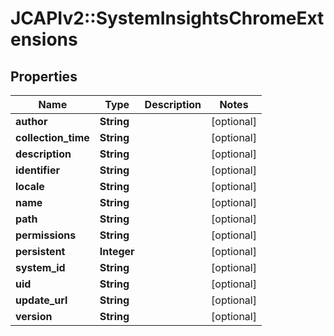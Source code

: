 # JCAPIv2::SystemInsightsChromeExtensions

## Properties
Name | Type | Description | Notes
------------ | ------------- | ------------- | -------------
**author** | **String** |  | [optional] 
**collection_time** | **String** |  | [optional] 
**description** | **String** |  | [optional] 
**identifier** | **String** |  | [optional] 
**locale** | **String** |  | [optional] 
**name** | **String** |  | [optional] 
**path** | **String** |  | [optional] 
**permissions** | **String** |  | [optional] 
**persistent** | **Integer** |  | [optional] 
**system_id** | **String** |  | [optional] 
**uid** | **String** |  | [optional] 
**update_url** | **String** |  | [optional] 
**version** | **String** |  | [optional] 


